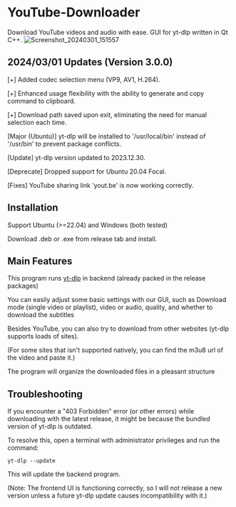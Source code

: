 # YouTube-Downloader
Download YouTube videos and audio with ease. GUI for yt-dlp written in Qt C++.
![Screenshot_20240301_151557](https://github.com/yzu1103309/YouTube-Downloader/assets/97399678/e2a50722-bd3f-432e-9df0-57fef877f570)

## 2024/03/01 Updates (Version 3.0.0)

[+] Added codec selection menu (VP9, AV1, H.264).

[+] Enhanced usage flexibility with the ability to generate and copy command to clipboard.

[+] Download path saved upon exit, eliminating the need for manual selection each time.

[Major (Ubuntu)] yt-dlp will be installed to '/usr/local/bin' instead of '/usr/bin' to prevent package conflicts.

[Update] yt-dlp version updated to 2023.12.30.

[Deprecate] Dropped support for Ubuntu 20.04 Focal.

[Fixes] YouTube sharing link 'yout.be' is now working correctly.


## Installation

Support Ubuntu (>=22.04) and Windows (both tested)

Download .deb or .exe from release tab and install.

## Main Features

This program runs [yt-dlp](https://github.com/yt-dlp/yt-dlp) in backend (already packed in the release packages)

You can easily adjust some basic settings with our GUI, such as Download mode (single video or playlist), video or audio, quality, and whether to download the subtitles

Besides YouTube, you can also try to download from other websites (yt-dlp supports loads of sites).

(For some sites that isn't supported natively, you can find the m3u8 url of the video and paste it.)

The program will organize the downloaded files in a pleasant structure

## Troubleshooting

If you encounter a "403 Forbidden" error (or other errors) while downloading with the latest release, it might be because the bundled version of yt-dlp is outdated.

To resolve this, open a terminal with administrator privileges and run the command:
```
yt-dlp --update
```
This will update the backend program.

(Note: The frontend UI is functioning correctly, so I will not release a new version unless a future yt-dlp update causes incompatibility with it.)
